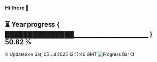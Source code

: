 ### Hi there 👋
⏳ Year progress { ███████████████▁▁▁▁▁▁▁▁▁▁▁▁▁▁▁ } 50.82 %
---
⏰ Updated on Sat, 05 Jul 2025 12:15:46 GMT
![Progress Bar CI](https://github.com/Moyi321/Moyi321/workflows/Progress%20Bar%20CI/badge.svg)
